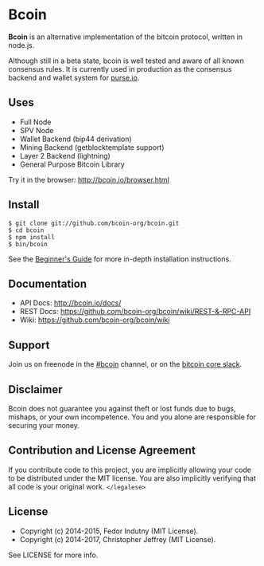 # Bcoin

**Bcoin** is an alternative implementation of the bitcoin protocol, written in
node.js.

Although still in a beta state, bcoin is well tested and aware of all known
consensus rules. It is currently used in production as the consensus backend
and wallet system for [purse.io][purse].

## Uses

- Full Node
- SPV Node
- Wallet Backend (bip44 derivation)
- Mining Backend (getblocktemplate support)
- Layer 2 Backend (lightning)
- General Purpose Bitcoin Library

Try it in the browser: http://bcoin.io/browser.html

## Install

```
$ git clone git://github.com/bcoin-org/bcoin.git
$ cd bcoin
$ npm install
$ bin/bcoin
```

See the [Beginner's Guide][guide] for more in-depth installation instructions.

## Documentation

- API Docs: http://bcoin.io/docs/
- REST Docs: https://github.com/bcoin-org/bcoin/wiki/REST-&-RPC-API
- Wiki: https://github.com/bcoin-org/bcoin/wiki

## Support

Join us on freenode in the [#bcoin][irc] channel, or on the [bitcoin core
slack][slack].

## Disclaimer

Bcoin does not guarantee you against theft or lost funds due to bugs, mishaps,
or your own incompetence. You and you alone are responsible for securing your
money.

## Contribution and License Agreement

If you contribute code to this project, you are implicitly allowing your code
to be distributed under the MIT license. You are also implicitly verifying that
all code is your original work. `</legalese>`

## License

- Copyright (c) 2014-2015, Fedor Indutny (MIT License).
- Copyright (c) 2014-2017, Christopher Jeffrey (MIT License).

See LICENSE for more info.

[purse]: https://purse.io
[guide]: https://github.com/bcoin-org/bcoin/wiki/Beginner's-Guide
[irc]: irc://irc.freenode.net/bcoin
[slack]: https://slack.bitcoincore.org/
